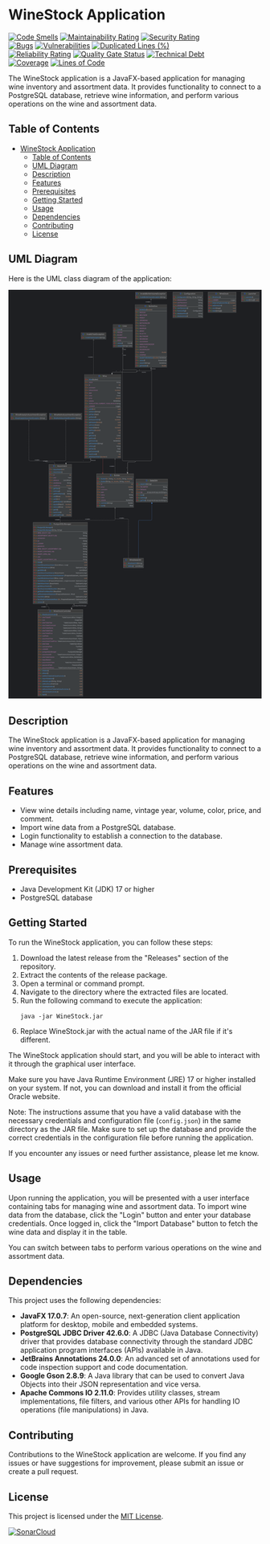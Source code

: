 # WineStock Application

[![Code Smells](https://sonarcloud.io/api/project_badges/measure?project=Monodia3007_WineStock&metric=code_smells)](https://sonarcloud.io/summary/new_code?id=Monodia3007_WineStock)
[![Maintainability Rating](https://sonarcloud.io/api/project_badges/measure?project=Monodia3007_WineStock&metric=sqale_rating)](https://sonarcloud.io/summary/new_code?id=Monodia3007_WineStock)
[![Security Rating](https://sonarcloud.io/api/project_badges/measure?project=Monodia3007_WineStock&metric=security_rating)](https://sonarcloud.io/summary/new_code?id=Monodia3007_WineStock)  
[![Bugs](https://sonarcloud.io/api/project_badges/measure?project=Monodia3007_WineStock&metric=bugs)](https://sonarcloud.io/summary/new_code?id=Monodia3007_WineStock)
[![Vulnerabilities](https://sonarcloud.io/api/project_badges/measure?project=Monodia3007_WineStock&metric=vulnerabilities)](https://sonarcloud.io/summary/new_code?id=Monodia3007_WineStock)
[![Duplicated Lines (%)](https://sonarcloud.io/api/project_badges/measure?project=Monodia3007_WineStock&metric=duplicated_lines_density)](https://sonarcloud.io/summary/new_code?id=Monodia3007_WineStock)  
[![Reliability Rating](https://sonarcloud.io/api/project_badges/measure?project=Monodia3007_WineStock&metric=reliability_rating)](https://sonarcloud.io/summary/new_code?id=Monodia3007_WineStock)
[![Quality Gate Status](https://sonarcloud.io/api/project_badges/measure?project=Monodia3007_WineStock&metric=alert_status)](https://sonarcloud.io/summary/new_code?id=Monodia3007_WineStock)
[![Technical Debt](https://sonarcloud.io/api/project_badges/measure?project=Monodia3007_WineStock&metric=sqale_index)](https://sonarcloud.io/summary/new_code?id=Monodia3007_WineStock)  
[![Coverage](https://sonarcloud.io/api/project_badges/measure?project=Monodia3007_WineStock&metric=coverage)](https://sonarcloud.io/summary/new_code?id=Monodia3007_WineStock)
[![Lines of Code](https://sonarcloud.io/api/project_badges/measure?project=Monodia3007_WineStock&metric=ncloc)](https://sonarcloud.io/summary/new_code?id=Monodia3007_WineStock)

The WineStock application is a JavaFX-based application for managing wine inventory and assortment data. It provides
functionality to connect to a PostgreSQL database, retrieve wine information, and perform various operations on the
wine and assortment data.

## Table of Contents

- [WineStock Application](#winestock-application)
    - [Table of Contents](#table-of-contents)
    - [UML Diagram](#uml-diagram)
    - [Description](#description)
    - [Features](#features)
    - [Prerequisites](#prerequisites)
    - [Getting Started](#getting-started)
    - [Usage](#usage)
    - [Dependencies](#dependencies)
    - [Contributing](#contributing)
    - [License](#license)

## UML Diagram

Here is the UML class diagram of the application:

![UML Class Diagram](images/uml-diagram-0.6.3.png)

## Description

The WineStock application is a JavaFX-based application for managing wine inventory and assortment data. It provides
functionality to connect to a PostgreSQL database, retrieve wine information, and perform various operations on the
wine and assortment data.

## Features

- View wine details including name, vintage year, volume, color, price, and comment.
- Import wine data from a PostgreSQL database.
- Login functionality to establish a connection to the database.
- Manage wine assortment data.

## Prerequisites

- Java Development Kit (JDK) 17 or higher
- PostgreSQL database

## Getting Started

To run the WineStock application, you can follow these steps:

1. Download the latest release from the "Releases" section of the repository.
2. Extract the contents of the release package.
3. Open a terminal or command prompt.
4. Navigate to the directory where the extracted files are located.
5. Run the following command to execute the application:
    ```shell
    java -jar WineStock.jar
    ```
6. Replace WineStock.jar with the actual name of the JAR file if it's different.

The WineStock application should start, and you will be able to interact with it through the graphical user interface.

Make sure you have Java Runtime Environment (JRE) 17 or higher installed on your system. If not, you can download and
install it from the official Oracle website.

Note: The instructions assume that you have a valid database with the necessary credentials and configuration
file (`config.json`) in the same directory as the JAR file. Make sure to set up the database and provide the correct
credentials in the configuration file before running the application.

If you encounter any issues or need further assistance, please let me know.

## Usage

Upon running the application, you will be presented with a user interface containing tabs for managing wine and
assortment data. To import wine data from the database, click the "Login" button and enter your database credentials.
Once logged in, click the "Import Database" button to fetch the wine data and display it in the table.

You can switch between tabs to perform various operations on the wine and assortment data.

## Dependencies

This project uses the following dependencies:

- **JavaFX 17.0.7**: An open-source, next-generation client application platform for desktop, mobile and embedded
  systems.
- **PostgreSQL JDBC Driver 42.6.0**: A JDBC (Java Database Connectivity) driver that provides database connectivity
  through the standard JDBC application program interfaces (APIs) available in Java.
- **JetBrains Annotations 24.0.0**: An advanced set of annotations used for code inspection support and code
  documentation.
- **Google Gson 2.8.9**: A Java library that can be used to convert Java Objects into their JSON representation and vice
  versa.
- **Apache Commons IO 2.11.0**: Provides utility classes, stream implementations, file filters, and various other APIs
  for handling IO operations (file manipulations) in Java.

## Contributing

Contributions to the WineStock application are welcome. If you find any issues or have suggestions for improvement,
please submit an issue or create a pull request.

## License

This project is licensed under the [MIT License](../LICENSE).

[![SonarCloud](https://sonarcloud.io/images/project_badges/sonarcloud-black.svg)](https://sonarcloud.io/summary/new_code?id=Monodia3007_WineStock)
